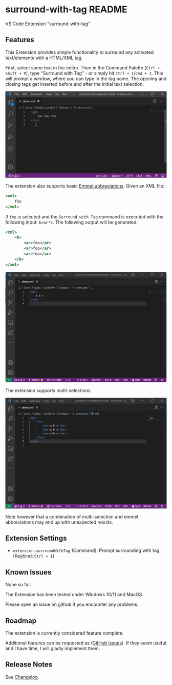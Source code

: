 # surround-with-tag README

VS Code Extension "surround-with-tag"

## Features

This Extension provides simple functionality to surround any activated text/elements with a HTML/XML tag.

First, select some text in the editor. Then in the Command Palette (`Ctrl + Shift + P`), type "Surround with Tag" - or simply hit `Ctrl + I`/`Cmd + I`. This will prompt a window, where you can type in the tag name. The opening and closing tags get inserted before and after the initial text selection.

![demo](images/demo_01.gif)

The extension also supports basic [Emmet abbreviations](https://docs.emmet.io/abbreviations/). Given an XML file:

```XML
<xml>
    foo
</xml>
```

If `foo` is selected and the `Surround with Tag` command is executed with the following input: `b>ar*3`. The following output will be generated:

```XML
<xml>
    <b>
        <ar>foo</ar>
        <ar>foo</ar>
        <ar>foo</ar>
    </b>
</xml>
```

![emmet-demo](images/demo_02.gif)

The extension supports multi-selections.

![multiselect-demo](images/demo_03.gif)

Note however that a combination of multi-selection and emmet abbreviations may end up with unexpected results.


## Extension Settings

* `extension.surroundWithTag` (Command): Prompt surrounding with tag (Keybind: `Ctrl + I`)

## Known Issues

None so far.

The Extension has been tested under Windows 10/11 and MacOS.

Please open an issue on github if you encounter any problems.

## Roadmap

The extension is currently considered feature complete.

Additional features can be requested as ([GitHub issues](https://github.com/BalduinLandolt/vs-code-surround-with-tag/issues)).
If they seem useful and I have time, I will gladly implement them.

## Release Notes

See [Changelog](CHANGELOG.md).
